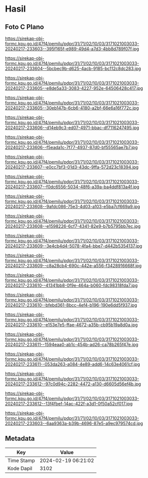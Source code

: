 # Hasil

## Foto C Plano

https://sirekap-obj-formc.kpu.go.id/47f4/pemilu/pdpr/31/71/02/10/03/3171021003033-20240217-233603--395f165f-e989-49d4-a7d3-4bb8d789f07f.jpg

https://sirekap-obj-formc.kpu.go.id/47f4/pemilu/pdpr/31/71/02/10/03/3171021003033-20240217-233604--5bcbec9b-d625-4acb-9185-bc112c8dc283.jpg

https://sirekap-obj-formc.kpu.go.id/47f4/pemilu/pdpr/31/71/02/10/03/3171021003033-20240217-233605--e8de5a33-3083-4227-952e-64506428c417.jpg

https://sirekap-obj-formc.kpu.go.id/47f4/pemilu/pdpr/31/71/02/10/03/3171021003033-20240217-233605--30eb147b-6cb6-4180-a2bf-66e6a16f772c.jpg

https://sirekap-obj-formc.kpu.go.id/47f4/pemilu/pdpr/31/71/02/10/03/3171021003033-20240217-233606--d14eb9c3-ed07-4971-bbac-df7116247495.jpg

https://sirekap-obj-formc.kpu.go.id/47f4/pemilu/pdpr/31/71/02/10/03/3171021003033-20240217-233606--f5eada1c-7f77-4937-87d0-bf55565ae7b7.jpg

https://sirekap-obj-formc.kpu.go.id/47f4/pemilu/pdpr/31/71/02/10/03/3171021003033-20240217-233607--e0cc7bf3-01d3-43dc-9ffa-572d23c18394.jpg

https://sirekap-obj-formc.kpu.go.id/47f4/pemilu/pdpr/31/71/02/10/03/3171021003033-20240217-233607--f0dc6556-5034-48f6-a39a-ba4ddf813a4f.jpg

https://sirekap-obj-formc.kpu.go.id/47f4/pemilu/pdpr/31/71/02/10/03/3171021003033-20240217-233608--9afdc086-75e3-4d03-a103-e5ba7cf669a9.jpg

https://sirekap-obj-formc.kpu.go.id/47f4/pemilu/pdpr/31/71/02/10/03/3171021003033-20240217-233608--e1598226-6cf7-4341-82e9-b7b5795bb7ec.jpg

https://sirekap-obj-formc.kpu.go.id/47f4/pemilu/pdpr/31/71/02/10/03/3171021003033-20240217-233609--3e4cb4d4-5078-4fa4-bbe7-d442b5354137.jpg

https://sirekap-obj-formc.kpu.go.id/47f4/pemilu/pdpr/31/71/02/10/03/3171021003033-20240217-233609--c8a28cb4-690c-442e-a556-f3428916668f.jpg

https://sirekap-obj-formc.kpu.go.id/47f4/pemilu/pdpr/31/71/02/10/03/3171021003033-20240217-233610--41341bb8-0f9e-464a-b060-fdc98318fda7.jpg

https://sirekap-obj-formc.kpu.go.id/47f4/pemilu/pdpr/31/71/02/10/03/3171021003033-20240217-233610--bfebd361-8bcc-4ef4-b196-190e6dd5f937.jpg

https://sirekap-obj-formc.kpu.go.id/47f4/pemilu/pdpr/31/71/02/10/03/3171021003033-20240217-233610--e153e7e5-ffae-4672-a35b-cb95b19a8d0a.jpg

https://sirekap-obj-formc.kpu.go.id/47f4/pemilu/pdpr/31/71/02/10/03/3171021003033-20240217-233611--1594eaa0-ab1c-454b-ad26-ca78b265f47e.jpg

https://sirekap-obj-formc.kpu.go.id/47f4/pemilu/pdpr/31/71/02/10/03/3171021003033-20240217-233611--053da263-a084-4e89-add6-14c63e4061cf.jpg

https://sirekap-obj-formc.kpu.go.id/47f4/pemilu/pdpr/31/71/02/10/03/3171021003033-20240217-233612--97c0d94c-2282-4472-a130-d6605d56ef4b.jpg

https://sirekap-obj-formc.kpu.go.id/47f4/pemilu/pdpr/31/71/02/10/03/3171021003033-20240217-233612--13f4fbef-14ac-422f-a3d1-0f50a52cf017.jpg

https://sirekap-obj-formc.kpu.go.id/47f4/pemilu/pdpr/31/71/02/10/03/3171021003033-20240217-233603--6aa9363a-b39b-4696-87e5-a9ec979574cd.jpg


## Metadata

| Key        | Value               |
| ---------- | ------------------- |
| Time Stamp | 2024-02-19 06:21:02 |
| Kode Dapil | 3102                |



